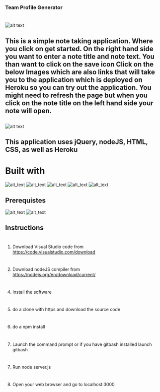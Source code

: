 ### Team Profile Generator
#
![alt text](images/notetaker.JPG)

## This is a simple note taking application. Where you click on get started. On the right hand side you want to enter a note title and note text. You than want to click on the save icon Click on the below Images which are also links that will take you to the application which is deployed on Heroku so you can try out the application. You might need to refresh the page but when you click on the note title on the left hand side your note will open. 
##
![alt text](images/video.gif)



## This application uses jQuery, nodeJS, HTML, CSS, as well as Heroku

# Built with
![alt_text](https://img.shields.io/badge/Technologies-jQuery-green)
![alt_text](https://img.shields.io/badge/Technologies-nodeJS-green)
![alt_text](https://img.shields.io/badge/Technologies-HTML-green)
![alt_text](https://img.shields.io/badge/Technologies-CSS-green)
![alt_text](https://img.shields.io/badge/Technologies-Heroku-green)

## Prerequistes
![alt_text](https://img.shields.io/badge/Required-VSCode-red)
![alt_text](https://img.shields.io/badge/Required-nodeJS%20Compiler-red)

## Instructions
#
1.  Download Visual Studio code from https://code.visualstudio.com/download 
#
2. Download nodeJS compiler from https://nodejs.org/en/download/current/
#
4. Install the software
#
5. do a clone with https and download the source code
#
6. do a npm install
#
7. Launch the command prompt or if you have gitbash installed launch gitbash
#
7. Run node server.js
#
8. Open your web browser and go to localhost:3000
